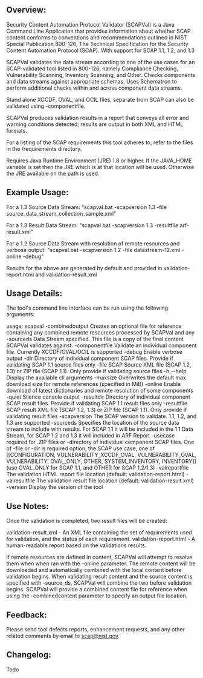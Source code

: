 
Overview:
---------
Security Content Automation Protocol Validator (SCAPVal) is a Java Command Line Application that provides information
about whether SCAP content conforms to conventions and recommendations outlined in NIST Special Publication 800-126,
The Technical Specification for the Security Content Automation Protocol (SCAP). With support for SCAP 1.1, 1.2, and 1.3

SCAPVal validates the data stream according to one of the use cases for an SCAP-validated tool listed in 800-126,
namely Compliance Checking, Vulnerability Scanning, Inventory Scanning, and Other.
Checks components and data streams against appropriate schemas. Uses Schematron to perform additional checks within and across component data streams.

Stand alone XCCDF, OVAL, and OCIL files, separate from SCAP can also be validated using -componentfile.

SCAPVal produces validation results in a report that conveys all error and warning conditions detected; results are output in both XML and HTML formats.

For a listing of the SCAP requirements this tool adheres to, refer to the files in the /requirements directory.

Requires Java Runtime Environment (JRE) 1.8 or higher.
If the JAVA_HOME variable is set then the JRE which is at that location will be used. Otherwise the JRE available on the path is used.

Example Usage:
--------------
For a 1.3 Source Data Stream:
    "scapval.bat -scapversion 1.3 -file source_data_stream_collection_sample.xml"

For a 1.3 Result Data Stream:
    "scapval.bat -scapversion 1.3 -resultfile arf-result.xml"

For a 1.2 Source Data Stream with resolution of remote resources and verbose output:
     "scapval.bat -scapversion 1.2 -file datastream-12.xml -online -debug"

Results for the above are generated by default and provided in validation-report.html and validation-result.xml

Usage Details:
----
The tool's command line interface can be run using the following arguments:

usage: scapval <options>
 -combinedoutput <arg>   Creates an optional file for reference containing
                         any combined remote resources processed by
                         SCAPVal and any -sourceds Data Stream specified.
                         This file is a copy of the final content SCAPVal
                         validates against.
 -componentfile <arg>    Validate an individual component file. Currently
                         XCCDF/OVAL/OCIL is supported
 -debug                  Enable verbose output
 -dir <arg>              Directory of individual component SCAP files.
                         Provide if validating SCAP 1.1 source files only
 -file <arg>             SCAP Source XML file (SCAP 1.2, 1.3) or ZIP file
                         (SCAP 1.1). Only provide if validating source
                         files
 -h,--help               Display the available cli arguments
 -maxsize <arg>          Overwrites the default max download size for
                         remote references (specified in MiB)
 -online                 Enable download of latest dictionaries and remote
                         resolution of some components
 -quiet                  Silence console output
 -resultdir <arg>        Directory of individual component SCAP result
                         files. Provide if validating SCAP 1.1 result
                         files only
 -resultfile <arg>       SCAP result XML file (SCAP 1.2, 1.3) or ZIP file
                         (SCAP 1.1). Only provide if validating result
                         files
 -scapversion <arg>      The SCAP version to validate. 1.1, 1.2, and 1.3
                         are supported
 -sourceds <arg>         Specifies the location of the source data stream
                         to include with results. For SCAP 1.1 it will be
                         included in the 1.1 Data Stream, for SCAP 1.2 and
                         1.3 it will included in ARF Report
 -usecase <arg>          required for .ZIP files or -directory of
                         individual component SCAP files. One of -file or
                         -dir is required option, the SCAP use case, one
                         of [[CONFIGURATION, VULNERABILITY_XCCDF_OVAL,
                         VULNERABILITY_OVAL, VULNERABILITY, OVAL_ONLY,
                         OTHER, SYSTEM_INVENTORY, INVENTORY]] (use
                         OVAL_ONLY for SCAP 1.1, and OTHER for SCAP
                         1.2/1.3)
 -valreportfile <FILE>   The validation HTML report file location
                         (default: validation-report.html)
 -valresultfile <FILE>   The validation result file location (default:
                         validation-result.xml)
 -version                Display the version of the tool

Use Notes:
----
Once the validation is completed, two result files will be created:

  validation-result.xml - An XML file containing the set of requirements used
      for validation, and the status of each requirement.
  validation-report.html - A human-readable report based on the validations
      results.

If remote resources are defined in content, SCAPVal will attempt to resolve them when when ran with the -online parameter.
The remote content will be downloaded and automatically combined with the local content before validation begins.
When validating result content and the source content is specified with -source_ds, SCAPVal will combine the two before validation begins.
SCAPVal will provide a combined content file for reference when using the -combinedcontent parameter to specify an output file location.

Feedback:
---------
Please send tool defects reports, enhancement requests, and any other related
comments by email to scap@nist.gov.

Changelog:
----------
Todo